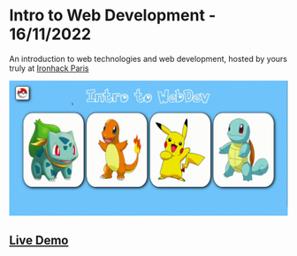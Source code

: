 # Intro to Web Development - 16/11/2022

An introduction to web technologies and web development, hosted by yours truly at [Ironhack Paris](https://www.ironhack.com/en/paris)

![Intro to WebDev demo](/intro-to-webdev-demo.gif)

## [Live Demo](https://harryb.dev/intro-to-webdev)